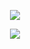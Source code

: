 <p align="center">
<img src="https://capsule-render.vercel.app/api?type=waving&color=timeGradient&height=300&&section=header&text={HI BRO!}&fontSize=90&fontAlign=50&fontAlignY=30&desc={I am Dmcwang!}&descAlign=50&descSize=30&descAlignY=60&animation=twinkling" />
</p>


<p align="center">
<img src="https://capsule-render.vercel.app/api?type=waving&color=timeGradient&height=300&&section=footer&text=THE%20END!&fontSize=90&fontAlign=50&fontAlignY=70&desc=Hope%20your%20program%20is%20bug-free!&descAlign=50&descSize=30&descAlignY=40&animation=twinkling">
</p>

